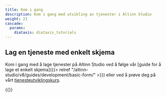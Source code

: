 ```yaml
---
title: Kom i gang
description: Kom i gang med utvikling av tjenester i Altinn Studio
weight: 21
cascade:
  params:
    diataxis: diataxis_tutorials
---
```


## Lag en tjeneste med enkelt skjema
Kom i gang med å lage tjenester på Altinn Studio ved å følge vår 
[guide for å lage et enkelt skjema]({{< relref "/altinn-studio/v8/guides/development/basic-form/" >}}) eller ved å prøve deg på vårt
[tjenesteutviklingskurs](./app-dev-course/).

{{<children />}}
